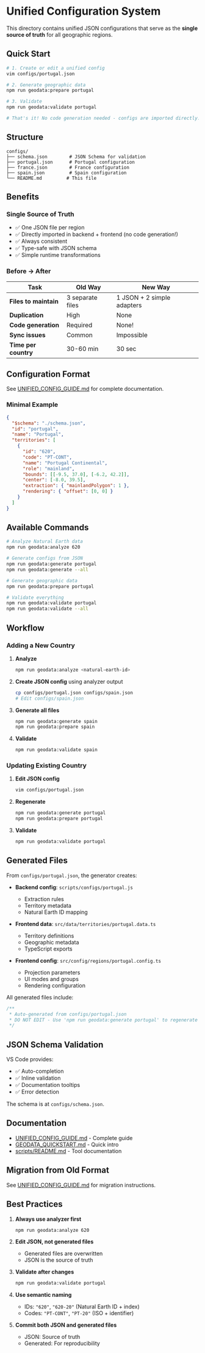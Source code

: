 # Unified Configuration System

This directory contains unified JSON configurations that serve as the **single source of truth** for all geographic regions.

## Quick Start

```bash
# 1. Create or edit a unified config
vim configs/portugal.json

# 2. Generate geographic data
npm run geodata:prepare portugal

# 3. Validate
npm run geodata:validate portugal

# That's it! No code generation needed - configs are imported directly.
```

## Structure

```
configs/
├── schema.json        # JSON Schema for validation
├── portugal.json      # Portugal configuration
├── france.json        # France configuration
├── spain.json         # Spain configuration
└── README.md         # This file
```

## Benefits

### Single Source of Truth
- ✅ One JSON file per region
- ✅ Directly imported in backend + frontend (no code generation!)
- ✅ Always consistent
- ✅ Type-safe with JSON schema
- ✅ Simple runtime transformations

### Before → After
| Task | Old Way | New Way |
|------|---------|---------|
| **Files to maintain** | 3 separate files | 1 JSON + 2 simple adapters |
| **Duplication** | High | None |
| **Code generation** | Required | None! |
| **Sync issues** | Common | Impossible |
| **Time per country** | 30-60 min | 30 sec |

## Configuration Format

See [UNIFIED_CONFIG_GUIDE.md](../.github/UNIFIED_CONFIG_GUIDE.md) for complete documentation.

### Minimal Example

```json
{
  "$schema": "./schema.json",
  "id": "portugal",
  "name": "Portugal",
  "territories": [
    {
      "id": "620",
      "code": "PT-CONT",
      "name": "Portugal Continental",
      "role": "mainland",
      "bounds": [[-9.5, 37.0], [-6.2, 42.2]],
      "center": [-8.0, 39.5],
      "extraction": { "mainlandPolygon": 1 },
      "rendering": { "offset": [0, 0] }
    }
  ]
}
```

## Available Commands

```bash
# Analyze Natural Earth data
npm run geodata:analyze 620

# Generate configs from JSON
npm run geodata:generate portugal
npm run geodata:generate --all

# Generate geographic data
npm run geodata:prepare portugal

# Validate everything
npm run geodata:validate portugal
npm run geodata:validate --all
```

## Workflow

### Adding a New Country

1. **Analyze**
   ```bash
   npm run geodata:analyze <natural-earth-id>
   ```

2. **Create JSON config** using analyzer output
   ```bash
   cp configs/portugal.json configs/spain.json
   # Edit configs/spain.json
   ```

3. **Generate all files**
   ```bash
   npm run geodata:generate spain
   npm run geodata:prepare spain
   ```

4. **Validate**
   ```bash
   npm run geodata:validate spain
   ```

### Updating Existing Country

1. **Edit JSON config**
   ```bash
   vim configs/portugal.json
   ```

2. **Regenerate**
   ```bash
   npm run geodata:generate portugal
   npm run geodata:prepare portugal
   ```

3. **Validate**
   ```bash
   npm run geodata:validate portugal
   ```

## Generated Files

From `configs/portugal.json`, the generator creates:

- **Backend config**: `scripts/configs/portugal.js`
  - Extraction rules
  - Territory metadata
  - Natural Earth ID mapping

- **Frontend data**: `src/data/territories/portugal.data.ts`
  - Territory definitions
  - Geographic metadata
  - TypeScript exports

- **Frontend config**: `src/config/regions/portugal.config.ts`
  - Projection parameters
  - UI modes and groups
  - Rendering configuration

All generated files include:
```typescript
/**
 * Auto-generated from configs/portugal.json
 * DO NOT EDIT - Use 'npm run geodata:generate portugal' to regenerate
 */
```

## JSON Schema Validation

VS Code provides:
- ✅ Auto-completion
- ✅ Inline validation
- ✅ Documentation tooltips
- ✅ Error detection

The schema is at `configs/schema.json`.

## Documentation

- [UNIFIED_CONFIG_GUIDE.md](../.github/UNIFIED_CONFIG_GUIDE.md) - Complete guide
- [GEODATA_QUICKSTART.md](../.github/GEODATA_QUICKSTART.md) - Quick intro
- [scripts/README.md](../scripts/README.md) - Tool documentation

## Migration from Old Format

See [UNIFIED_CONFIG_GUIDE.md](../.github/UNIFIED_CONFIG_GUIDE.md#migration-guide) for migration instructions.

## Best Practices

1. **Always use analyzer first**
   ```bash
   npm run geodata:analyze 620
   ```

2. **Edit JSON, not generated files**
   - Generated files are overwritten
   - JSON is the source of truth

3. **Validate after changes**
   ```bash
   npm run geodata:validate portugal
   ```

4. **Use semantic naming**
   - IDs: `"620"`, `"620-20"` (Natural Earth ID + index)
   - Codes: `"PT-CONT"`, `"PT-20"` (ISO + identifier)

5. **Commit both JSON and generated files**
   - JSON: Source of truth
   - Generated: For reproducibility
